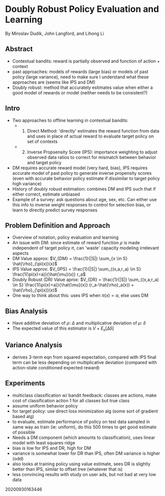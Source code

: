 # Doubly Robust Policy Evaluation and Learning
By Miroslav Dudik, John Langford, and Lihong Li
## Abstract
- Contextual bandits: reward is partially observed and function of action + context
- past approaches: models of rewards (large bias) or models of past policy (large variance), need to make sure I understand what these approaches are (seems like IPS and DM)
- Doubly robust: method that accurately estimates value when either a good model of rewards or model (neither needs to be consistent?)
## Intro
- Two approaches to offline learning in contextual bandits:
    - 1. Direct Method: 'directly' estimates the reward function from data and uses in place of actual reward to evaluate target policy on set of contexts
    - 2. Inverse Propsensity Score (IPS): importance weighting to adjust observed data ratios to correct for mismatch between behavior and target policy
- DM requires accurate reward model (very hard, bias), IPS requires accurate model of past policy to generate inverse propensity scores (even with accurate behavior policy estimate if dissimilar to target policy high variance)
- History of doubly robust estimation: combines DM and IPS such that if either correct, estimate unbiased
- Example of a survey: ask questions about age, sex, etc. Can either use this info to inverse weight responses to control for selection bias, or learn to directly predict survey responses
## Problem Definition and Approach
- Overview of notation, policy evaluation and learning
- An issue with DM: since estimate of reward function $\rho$ is made independent of target policy $\pi$, can 'waste' capacity modeling irrelevant aspects
- DM Value approx: $V_{DM} = \frac{1}{|S|} \sum_{x \in S} \hat{\rho}_{\pi(x)}(x)$   
- IPS Value approx: $V_{IPS} = \frac{1}{|S|} \sum_{(x,a,r_a) \in S} \frac{1(\pi(x)=a)}{\hat{\mu}(x)} r_a$ 
- Doubly Robust (DR) Value aprox: $V_{DR} = \frac{1}{|S|} \sum_{(x,a,r_a) \in S} \frac{1(\pi(x)=a)}{\hat{\mu}(x)} (r_a-\hat{\rho}_a(x)) + \hat{\rho}_{\pi(x)}(x)$ 
- One way to think about this: uses IPS when $\pi(x)=a$, else uses DM 
## Bias Analysis
- Have additive deviation of $\rho$: $\Delta$ and multiplicative deviation of $\mu$: $\delta$
- The expected value of this estimator is $V + E_{x}[\Delta \delta]$ 
## Variance Analysis
- derives 3-term eqn from squared expectation, compared with IPS final term can be less depending on multiplicative deviation (compared with action-state conditioned expected reward)
## Experiments
- multiclass classification w/ bandit feedback: classes are actions, make cost of classification action 1 for all classes but true class
- assume uniform behavior policy
- for target policy: use direct loss minimization alg (some sort of gradient based alg)
- to evaluate, estimate performance of policy on test data sampled in same way as train (ie: uniform), do this 500 times to get good estimate of possible 
- Needs a DM component (which amounts to classification), uses linear model with least squares ridge
- bias is low for IPS and DR, high for DM
- variance is somewhat lower for DR than IPS, often DM variance is higher (odd)
- also looks at training policy using value estimate, sees DR is slightly better than IPS, similar to offset tree (whatever that is)
- less convincing results with study on user ads, but not bad at very low data

20200930163446
